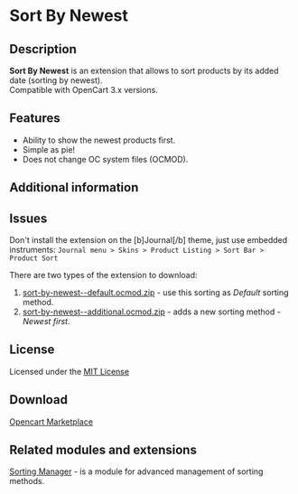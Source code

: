 # Sort By Newest

## Description
**Sort By Newest** is an extension that allows to sort products by its added date (sorting by newest).  
Compatible with OpenCart 3.x versions.

## Features
* Ability to show the newest products first.
* Simple as pie!
* Does not change OC system files (OCMOD).

## Additional information
## Issues
Don't install the extension on the [b]Journal[/b] theme, just use embedded instruments:
```Journal menu > Skins > Product Listing > Sort Bar > Product Sort```

There are two types of the extension to download:
1. [sort-by-newest--default.ocmod.zip](../addons/default/zip/sort-by-newest--default.ocmod.zip) - use this sorting as *Default* sorting method.
2. [sort-by-newest--additional.ocmod.zip](../addons/additional/zip/sort-by-newest--additional.ocmod.zip) - adds a new sorting method - *Newest first*.

## License
Licensed under the [MIT License](https://raw.githubusercontent.com/ocmod-space/ocmod-sort-by-newest/main/LICENSE.txt)

## Download
[Opencart Marketplace](https://www.opencart.com/index.php?route=marketplace/extension/info&extension_id=33523)

## Related modules and extensions
[Sorting Manager](https://www.opencart.com/index.php?route=marketplace/extension/info&extension_id=38651) - is a module for advanced management of sorting methods.
